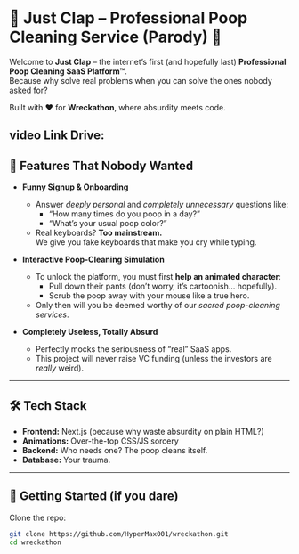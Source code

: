 # 💩 Just Clap – Professional Poop Cleaning Service (Parody) 🚽

Welcome to **Just Clap** – the internet’s first (and hopefully last) **Professional Poop Cleaning SaaS Platform™**.  
Because why solve real problems when you can solve the ones nobody asked for?  

Built with ❤️ for **Wreckathon**, where absurdity meets code.  

video Link Drive:
---

## 🌟 Features That Nobody Wanted

- **Funny Signup & Onboarding**
  - Answer *deeply personal* and *completely unnecessary* questions like:
    - “How many times do you poop in a day?”  
    - “What’s your usual poop color?”  
  - Real keyboards? **Too mainstream.**  
    We give you fake keyboards that make you cry while typing.  

- **Interactive Poop-Cleaning Simulation**
  - To unlock the platform, you must first **help an animated character**:
    - Pull down their pants (don’t worry, it’s cartoonish… hopefully).  
    - Scrub the poop away with your mouse like a true hero.  
  - Only then will you be deemed worthy of our *sacred poop-cleaning services*.  

- **Completely Useless, Totally Absurd**
  - Perfectly mocks the seriousness of “real” SaaS apps.  
  - This project will never raise VC funding (unless the investors are *really* weird).  

---

## 🛠️ Tech Stack
- **Frontend:** Next.js (because why waste absurdity on plain HTML?)  
- **Animations:** Over-the-top CSS/JS sorcery  
- **Backend:** Who needs one? The poop cleans itself.  
- **Database:** Your trauma.  

---

## 🚀 Getting Started (if you dare)

Clone the repo:
```bash
git clone https://github.com/HyperMax001/wreckathon.git
cd wreckathon
